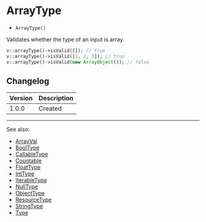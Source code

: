 # ArrayType

- `ArrayType()`

Validates whether the type of an input is array.

```php
v::arrayType()->isValid([]); // true
v::arrayType()->isValid([1, 2, 3]); // true
v::arrayType()->isValid(new ArrayObject()); // false
```

## Changelog

Version | Description
--------|-------------
  1.0.0 | Created

***
See also:

- [ArrayVal](ArrayVal.md)
- [BoolType](BoolType.md)
- [CallableType](CallableType.md)
- [Countable](Countable.md)
- [FloatType](FloatType.md)
- [IntType](IntType.md)
- [IterableType](IterableType.md)
- [NullType](NullType.md)
- [ObjectType](ObjectType.md)
- [ResourceType](ResourceType.md)
- [StringType](StringType.md)
- [Type](Type.md)
